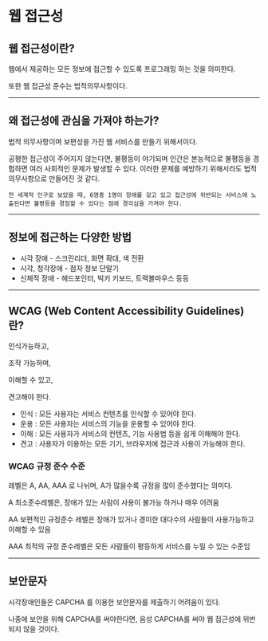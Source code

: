 # 웹 접근성

## 웹 접근성이란?
웹에서 제공하는 모든 정보에 접근할 수 있도록 프로그래밍 하는 것을 의미한다.

또한 웹 접근성 준수는 법적의무사항이다.
<hr>

## 왜 접근성에 관심을 가져야 하는가?
법적 의무사항이며 보편성을 가진 웹 서비스를 만들기 위해서이다.

공평한 접근성이 주어지지 않는다면, 불평등이 야기되며 인간은 본능적으로 불평등을 경험하면 여러 사회적인 문제가 발생할 수 있다. 이러한 문제를 예방하기 위해서라도 법적의무사항으로 만들어진 것 같다.

`전 세계적 인구로 보았을 때, 6명중 1명이 장애를 갖고 있고 접근성에 위반되는 서비스에 노출된다면 불평등을 경험할 수 있다는 점에 경각심을 가져야 한다.`
<hr>

## 정보에 접근하는 다양한 방법
- 시각 장애 - 스크린리더, 화면 확대, 색 전환
- 시각, 청각장애 - 점자 정보 단말기
- 신체적 장애 - 헤드포인터, 빅키 키보드, 트랙볼마우스 등등

<hr>

## WCAG (Web Content Accessibility Guidelines) 란?
인식가능하고,

조작 가능하며,

이해할 수 있고,

견고해야 한다.

- 인식 : 모든 사용자는 서비스 컨텐츠를 인식할 수 있어야 한다.
- 운용 : 모든 사용자는 서비스의 기능을 운용할 수 있어야 한다.
- 이해 : 모든 사용자가 서비스의 컨텐츠, 기능 사용법 등을 쉽게 이해해야 한다.
- 견고 : 사용자가 이용하는 모든 기기, 브라우저에 접근과 사용이 가능해야 한다.

### WCAG 규정 준수 수준
레벨은 A, AA, AAA 로 나뉘며, A가 많을수록 규정을 많이 준수했다는 의미다.

A 최소준수레벨은, 장애가 있는 사람이 사용이 불가능 하거나 매우 어려움

AA 보편적인 규정준수 레벨은 장애가 있거나 경미한 대다수의 사람들이 사용가능하고 이해할 수 있음

AAA 최적의 규정 준수레벨은 모든 사람들이 평등하게 서비스를 누릴 수 있는 수준임

<hr>

## 보안문자
시각장애인들은 CAPCHA 를 이용한 보안문자를 제출하기 어려움이 있다.

나중에 보안을 위해 CAPCHA를 써야한다면, 음성 CAPCHA를 써야 웹 접근성에 위반되지 않을 것이다.



